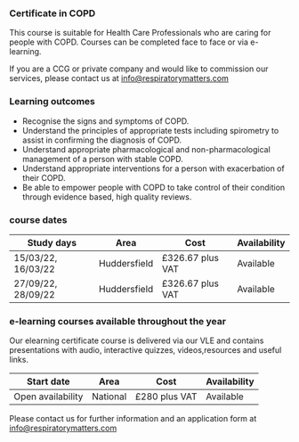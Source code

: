 ### Certificate in COPD

This course is suitable for Health Care Professionals who are caring for people with COPD. Courses can be completed face to face or via e-learning.

If you are a CCG or private company and would like to commission our services, please contact us at info@respiratorymatters.com

### Learning outcomes

* Recognise the signs and symptoms of COPD.
* Understand the principles of appropriate tests including spirometry to assist in confirming the diagnosis of COPD.
* Understand appropriate pharmacological and non-pharmacological management of a person with stable COPD.
* Understand appropriate interventions for a person with exacerbation of their COPD.
* Be able to empower people with COPD to take control of their condition through evidence based, high quality reviews.

### course dates

| Study days          | Area          | Cost             | Availability|
|---------------------|---------------|------------------|-------------  
| 15/03/22, 16/03/22  | Huddersfield  | £326.67 plus VAT | Available   |
| 27/09/22, 28/09/22  | Huddersfield  | £326.67 plus VAT | Available   |

### e-learning courses available throughout the year

Our elearning certificate course is delivered via our VLE and contains presentations with audio, interactive quizzes, videos,resources and useful links. 

| Start date          | Area          | Cost          | Availability|
|---------------------|---------------|---------------|-------------
| Open availability   | National      | £280 plus VAT | Available   |

Please contact us for further information and an application form at info@respiratorymatters.com
